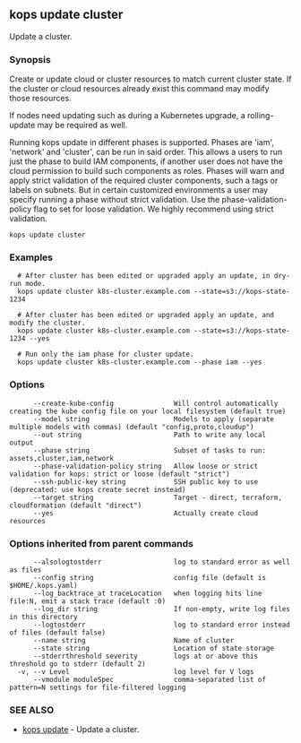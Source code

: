 
<!--- This file is automatically generated by make gen-cli-docs; changes should be made in the go CLI command code (under cmd/kops) -->

## kops update cluster

Update a cluster.

### Synopsis


Create or update cloud or cluster resources to match current cluster state.  If the cluster or cloud resources already exist this command may modify those resources. 

If nodes need updating such as during a Kubernetes upgrade, a rolling-update may be required as well. 

Running kops update in different phases is supported.  Phases are 'iam', 'network' and 'cluster', can be run in said order. This allows a users to run just the phase to build IAM components, if another user does not have the cloud permission to build such components as roles.  Phases will warn and apply strict validation of the required cluster components, such a tags or labels on subnets. But in certain customized environments a user may specify running a phase without strict validation.  Use the phase-validation-policy flag to set for loose validation.  We highly recommend using strict validation.

```
kops update cluster
```

### Examples

```
  # After cluster has been edited or upgraded apply an update, in dry-run mode.
  kops update cluster k8s-cluster.example.com --state=s3://kops-state-1234
  
  # After cluster has been edited or upgraded apply an update, and modify the cluster.
  kops update cluster k8s-cluster.example.com --state=s3://kops-state-1234 --yes
  
  # Run only the iam phase for cluster update.
  kops update cluster k8s-cluster.example.com --phase iam --yes
```

### Options

```
      --create-kube-config               Will control automatically creating the kube config file on your local filesystem (default true)
      --model string                     Models to apply (separate multiple models with commas) (default "config,proto,cloudup")
      --out string                       Path to write any local output
      --phase string                     Subset of tasks to run: assets,cluster,iam,network
      --phase-validation-policy string   Allow loose or strict validation for kops: strict or loose (default "strict")
      --ssh-public-key string            SSH public key to use (deprecated: use kops create secret instead)
      --target string                    Target - direct, terraform, cloudformation (default "direct")
      --yes                              Actually create cloud resources
```

### Options inherited from parent commands

```
      --alsologtostderr                  log to standard error as well as files
      --config string                    config file (default is $HOME/.kops.yaml)
      --log_backtrace_at traceLocation   when logging hits line file:N, emit a stack trace (default :0)
      --log_dir string                   If non-empty, write log files in this directory
      --logtostderr                      log to standard error instead of files (default false)
      --name string                      Name of cluster
      --state string                     Location of state storage
      --stderrthreshold severity         logs at or above this threshold go to stderr (default 2)
  -v, --v Level                          log level for V logs
      --vmodule moduleSpec               comma-separated list of pattern=N settings for file-filtered logging
```

### SEE ALSO
* [kops update](kops_update.md)	 - Update a cluster.

